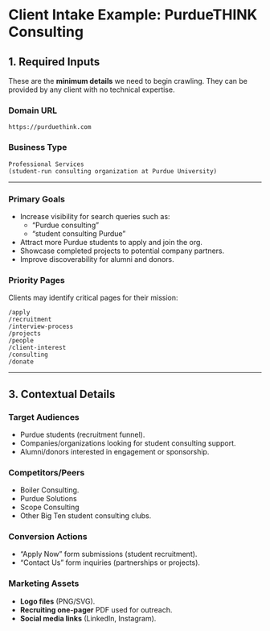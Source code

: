 # Client Intake Example: PurdueTHINK Consulting

## 1. Required Inputs

These are the **minimum details** we need to begin crawling. They can be provided by any client with no technical expertise.

### **Domain URL**
```
https://purduethink.com
```

### **Business Type**
```
Professional Services
(student-run consulting organization at Purdue University)
```

---

### **Primary Goals**
- Increase visibility for search queries such as:
  - “Purdue consulting”
  - “student consulting Purdue”
- Attract more Purdue students to apply and join the org.
- Showcase completed projects to potential company partners.
- Improve discoverability for alumni and donors.

### **Priority Pages**
Clients may identify critical pages for their mission:
```
/apply
/recruitment
/interview-process
/projects
/people
/client-interest
/consulting
/donate
```

---

## 3. Contextual Details

### **Target Audiences**
- Purdue students (recruitment funnel).
- Companies/organizations looking for student consulting support.
- Alumni/donors interested in engagement or sponsorship.

### **Competitors/Peers**
- Boiler Consulting.
- Purdue Solutions
- Scope Consulting
- Other Big Ten student consulting clubs.

### **Conversion Actions**
- “Apply Now” form submissions (student recruitment).
- “Contact Us” form inquiries (partnerships or projects).

### **Marketing Assets**
- **Logo files** (PNG/SVG).  
- **Recruiting one-pager** PDF used for outreach.  
- **Social media links** (LinkedIn, Instagram).  